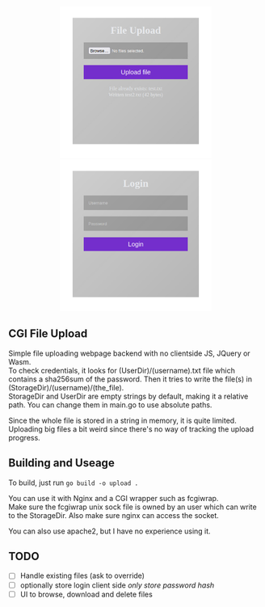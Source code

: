 <p align="center">
    <img src="screenshot1.jpg" width="300" />
    <img src="screenshot2.jpg" width="300" />
</p>


## CGI File Upload
Simple file uploading webpage backend with no clientside JS, JQuery or Wasm. \
To check credentials, it looks for (UserDir)/(username).txt file which contains a sha256sum of the password.
Then it tries to write the file(s) in (StorageDir)/(username)/(the_file). \
StorageDir and UserDir are empty strings by default, making it a relative path. You can change them in main.go to use absolute paths.

Since the whole file is stored in a string in memory, it is quite limited. Uploading big files a bit weird since there's no way of tracking the upload progress.

## Building and Useage
To build, just run `go build -o upload .`

You can use it with Nginx and a CGI wrapper such as fcgiwrap. \
Make sure the fcgiwrap unix sock file is owned by an user which can write to the StorageDir. Also make sure nginx can access the socket.

You can also use apache2, but I have no experience using it.

## TODO
- [ ] Handle existing files (ask to override)
- [ ] optionally store login client side *only store password hash*
- [ ] UI to browse, download and delete files

